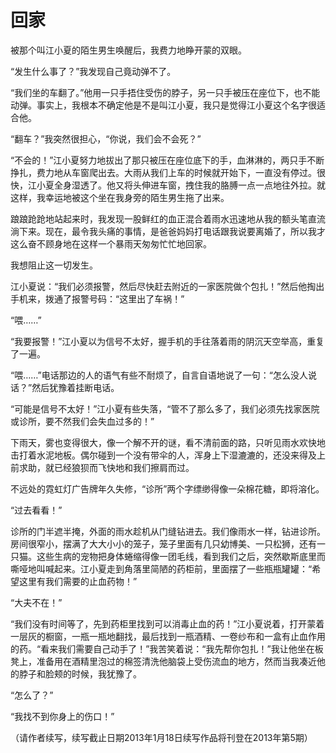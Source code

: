 # 回家

被那个叫江小夏的陌生男生唤醒后，我费力地睁开蒙的双眼。

“发生什么事了？”我发现自己竟动弹不了。

“我们坐的车翻了。”他用一只手捂住受伤的脖子，另一只手被压在座位下，也不能动弹。事实上，我根本不确定他是不是叫江小夏，我只是觉得江小夏这个名字很适合他。

“翻车？”我突然很担心，“你说，我们会不会死？”

“不会的！”江小夏努力地拔出了那只被压在座位底下的手，血淋淋的，两只手不断挣扎，费力地从车窗爬出去。大雨从我们上车的时候就开始下，一直没有停过。很快，江小夏全身湿透了。他又将头伸进车窗，拽住我的胳膊一点一点地往外拉。就这样，我幸运地被这个坐在我身旁的陌生男生拖了出来。

踉踉跄跄地站起来时，我发现一股鲜红的血正混合着雨水迅速地从我的额头笔直流淌下来。现在，最令我头痛的事情，是爸爸妈妈打电话跟我说要离婚了，所以我才这么奋不顾身地在这样一个暴雨天匆匆忙忙地回家。

我想阻止这一切发生。

江小夏说：“我们必须报警，然后尽快赶去附近的一家医院做个包扎！”然后他掏出手机来，拨通了报警号码：“这里出了车祸！”

“喂……”

“我要报警！”江小夏以为信号不太好，握手机的手往落着雨的阴沉天空举高，重复了一遍。

“喂……”电话那边的人的语气有些不耐烦了，自言自语地说了一句：“怎么没人说话？”然后犹豫着挂断电话。

“可能是信号不太好！”江小夏有些失落，“管不了那么多了，我们必须先找家医院或诊所，要不然我们会失血过多的！”

下雨天，雾也变得很大，像一个解不开的谜，看不清前面的路，只听见雨水欢快地击打着水泥地板。偶尔碰到一个没有带伞的人，浑身上下湿漉漉的，还没来得及上前求助，就已经狼狈而飞快地和我们擦肩而过。

不远处的霓虹灯广告牌年久失修，“诊所”两个字缥缈得像一朵棉花糖，即将溶化。

“过去看看！”

诊所的门半遮半掩，外面的雨水趁机从门缝钻进去。我们像雨水一样，钻进诊所。房间很窄小，摆满了大大小小的笼子，笼子里面有几只幼博美、一只松狮，还有一只猫。这些生病的宠物把身体蜷缩得像一团毛线，看到我们之后，突然歇斯底里而嘶哑地叫喊起来。江小夏走到角落里简陋的药柜前，里面摆了一些瓶瓶罐罐：“希望这里有我们需要的止血药物！”

“大夫不在！”

“我们没有时间等了，先到药柜里找到可以消毒止血的药！”江小夏说着，打开蒙着一层灰的橱窗，一瓶一瓶地翻找，最后找到一瓶酒精、一卷纱布和一盒有止血作用的药。“看来我们需要自己动手了！”我苦笑着说：“我先帮你包扎！”我让他坐在板凳上，准备用在酒精里泡过的棉签清洗他脑袋上受伤流血的地方，然而当我凑近他的脖子和脸颊的时候，我犹豫了。

“怎么了？”

“我找不到你身上的伤口！”

（请作者续写，续写截止日期2013年1月18日续写作品将刊登在2013年第5期）